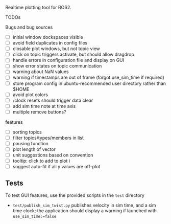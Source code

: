 Realtime plotting tool for ROS2.

TODOs

Bugs and bug sources

* [ ] initial window dockspaces visible
* [ ] avoid field duplicates in config files
* [ ] closable plot windows, but not topic view
* [ ] click on topic triggers activate, but should allow dragdrop
* [ ] handle errors in configuration file and display on GUI
* [ ] show error states on topic communication
* [ ] warning about NaN values
* [ ] warning if timestamps are out of frame (forgot use_sim_time if required)
* [ ] store program config in ubuntu-recommended user directory rather than $HOME
* [ ] avoid plot colors
* [ ] /clock resets should trigger data clear
* [ ] add sim time note at time axis
* [ ] multiple remove buttons?

features

* [ ] sorting topics
* [ ] filter topics/types/members in list
* [ ] pausing function
* [ ] plot length of vector
* [ ] unit suggestions based on convention
* [ ] tooltip: click to add to plot i
* [ ] suggest auto-fit if all y values are off-plot

## Tests

To test GUI features, use the provided scripts in the `test` directory

* `test/publish_sim_twist.py` publishes velocity in sim time, and a sim time clock; the application should display a warning if launched with `use_sim_time:=false`
